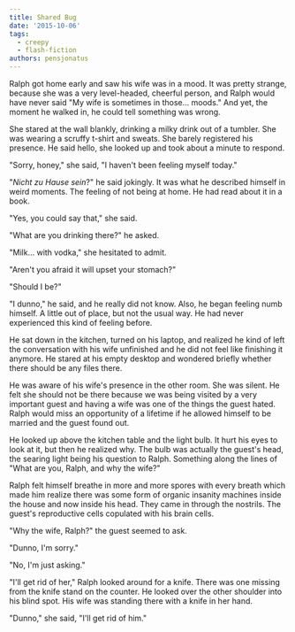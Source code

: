 ```yaml
---
title: Shared Bug
date: '2015-10-06'
tags:
  - creepy
  - flash-fiction
authors: pensjonatus
---
```


Ralph got home early and saw his wife was in a mood. It was pretty strange,
because she was a very level-headed, cheerful person, and Ralph would have never
said "My wife is sometimes in those... moods." And yet, the moment he walked in,
he could tell something was wrong.

<!-- truncate -->

She stared at the wall blankly, drinking a milky drink out of a tumbler. She was
wearing a scruffy t-shirt and sweats. She barely registered his presence. He
said hello, she looked up and took about a minute to respond.

"Sorry, honey," she said, "I haven't been feeling myself today."

"_Nicht zu Hause sein_?" he said jokingly. It was what he described himself in
weird moments. The feeling of not being at home. He had read about it in a book.

"Yes, you could say that," she said.

"What are you drinking there?" he asked.

"Milk... with vodka," she hesitated to admit.

"Aren't you afraid it will upset your stomach?"

"Should I be?"

"I dunno," he said, and he really did not know. Also, he began feeling numb
himself. A little out of place, but not the usual way. He had never experienced
this kind of feeling before.

He sat down in the kitchen, turned on his laptop, and realized he kind of left
the conversation with his wife unfinished and he did not feel like finishing it
anymore. He stared at his empty desktop and wondered briefly whether there
should be any files there.

He was aware of his wife's presence in the other room. She was silent. He felt
she should not be there because we was being visited by a very important guest
and having a wife was one of the things the guest hated. Ralph would miss an
opportunity of a lifetime if he allowed himself to be married and the guest
found out.

He looked up above the kitchen table and the light bulb. It hurt his eyes to
look at it, but then he realized why. The bulb was actually the guest's head,
the searing light being his question to Ralph. Something along the lines of
"What are you, Ralph, and why the wife?"

Ralph felt himself breathe in more and more spores with every breath which made
him realize there was some form of organic insanity machines inside the house
and now inside his head. They came in through the nostrils. The guest's
reproductive cells copulated with his brain cells.

"Why the wife, Ralph?" the guest seemed to ask.

"Dunno, I'm sorry."

"No, I'm just asking."

"I'll get rid of her," Ralph looked around for a knife. There was one missing
from the knife stand on the counter. He looked over the other shoulder into his
blind spot. His wife was standing there with a knife in her hand.

"Dunno," she said, "I'll get rid of him."
